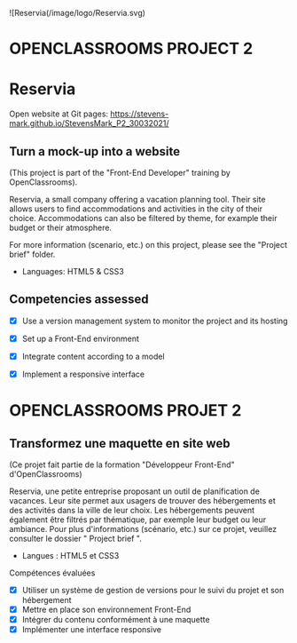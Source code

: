 ![Reservia(/image/logo/Reservia.svg)

# OPENCLASSROOMS PROJECT 2

# Reservia
 Open website at Git pages: https://stevens-mark.github.io/StevensMark_P2_30032021/
 
## Turn a mock-up into a website

(This project is part of the "Front-End Developer" training by OpenClassrooms).

Reservia, a small company offering a vacation planning tool. Their site allows users to find accommodations and activities in the city of their choice. Accommodations can also be filtered by theme, for example their budget or their atmosphere.

For more information (scenario, etc.) on this project, please see the "Project brief" folder.

-	Languages: HTML5  & CSS3

## Competencies assessed

- [x]	Use a version management system to monitor the project and its hosting
- [x]	Set up a Front-End environment
- [x] Integrate content according to a model
- [x]	Implement a responsive interface


# OPENCLASSROOMS PROJET 2

## Transformez une maquette en site web

(Ce projet fait partie de la formation "Développeur Front-End" d'OpenClassrooms)

Reservia, une petite entreprise proposant un outil de planification de vacances. Leur site permet aux usagers de trouver des hébergements et des activités dans la ville de leur choix. Les hébergements peuvent également être filtrés par thématique, par exemple leur budget ou leur ambiance.
Pour plus d'informations (scénario, etc.) sur ce projet, veuillez consulter le dossier " Project brief ".

-	Langues : HTML5 et CSS3

Compétences évaluées

- [x]	Utiliser un système de gestion de versions pour le suivi du projet et son hébergement
- [x] Mettre en place son environnement Front-End
- [x] Intégrer du contenu conformément à une maquette
- [x] Implémenter une interface responsive
